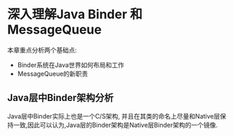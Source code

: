 # 深入理解Java Binder 和 MessageQueue

本章重点分析两个基础点:  
- Binder系统在Java世界如何布局和工作  
- MessageQueue的新职责  

## Java层中Binder架构分析
  Java层中Binder实际上也是一个C/S架构, 并且在其类的命名上尽量和Native层保持一致,因此可以认为,Java层的Binder架构是Native层Binder架构的一个镜像.